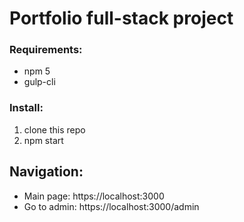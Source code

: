 # Portfolio full-stack project

### Requirements:
* npm 5
* gulp-cli

### Install:
1. clone this repo
2. npm start

## Navigation:
* Main page: https://localhost:3000
* Go to admin: https://localhost:3000/admin 
